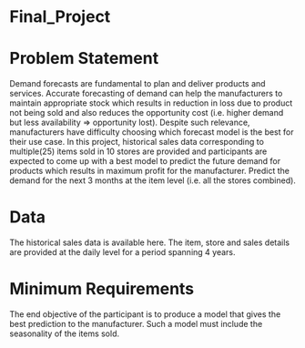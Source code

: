 # Final_Project
# Problem Statement
Demand forecasts are fundamental to plan and deliver products and services. Accurate forecasting of demand can help the manufacturers to maintain appropriate stock which results in reduction in loss due to product not being sold and also reduces the opportunity cost (i.e. higher demand but less availability => opportunity lost). Despite such relevance, manufacturers have difficulty choosing which forecast model is the best for their use case. In this project, historical sales data corresponding to multiple(25) items sold in 10 stores are provided and participants are expected to come up with a best model to predict the future demand for products which results in maximum profit for the manufacturer. Predict the demand for the next 3 months at the item level (i.e. all the stores combined).

# Data
The historical sales data is available here. The item, store and sales details are provided at the daily level for a period spanning 4 years. 

# Minimum Requirements
The end objective of the participant is to produce a model that gives the best prediction to the manufacturer. Such a model must include the seasonality of the items sold. 

